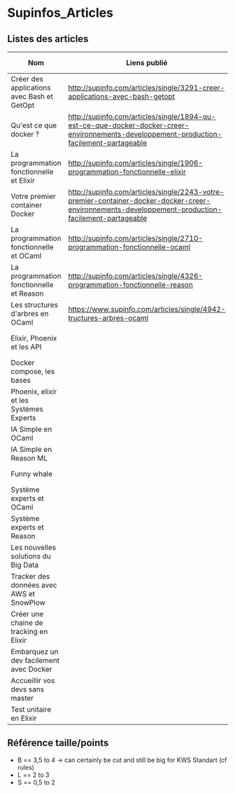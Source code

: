 # Supinfos_Articles

## Listes des articles

| Nom                                        | Liens publié                                                                                                                                       | Publié ? | Publié par                    | Finis | Size   | Writing |
| ------------------------------------------ | -------------------------------------------------------------------------------------------------------------------------------------------------- | -------- | ----------------------------- | ----- | ------ | ------- |
| Créer des applications avec Bash et GetOpt | http://supinfo.com/articles/single/3291-creer-applications-avec-bash-getopt                                                                        | X        | Titouan FREVILLE              | X     | B      |         |
| Qu'est ce que docker ?                     | http://supinfo.com/articles/single/1894-qu-est-ce-que-docker-docker-creer-environnements-developpement-production-facilement-partageable           | X        | Titouan FREVILLE              | X     | S      |         |
| La programmation fonctionnelle et Elixir   | http://supinfo.com/articles/single/1906-programmation-fonctionnelle-elixir                                                                         | X        | Titouan FREVILLE              | X     | B      |         |
| Votre premier container Docker             | http://supinfo.com/articles/single/2243-votre-premier-container-docker-docker-creer-environnements-developpement-production-facilement-partageable | X        | Titouan FREVILLE              | X     | S      |         |
| La programmation fonctionnelle et OCaml    | http://supinfo.com/articles/single/2710-programmation-fonctionnelle-ocaml                                                                          | X        | Titouan FREVILLE              | X     | B      |         |
| La programmation fonctionnelle et Reason   | http://supinfo.com/articles/single/4326-programmation-fonctionnelle-reason                                                                         | X        | Titouan FREVILLE              | X     | B      |         |
| Les structures d'arbres en OCaml           | https://www.supinfo.com/articles/single/4942-tructures-arbres-ocaml                                                                                | X        | Guy Landry KENFACK NGUIMATSIA | X     | B      |         |
| Elixir, Phoenix et les API                 |                                                                                                                                                    |          | Guy Landry KENFACK NGUIMATSIA | X     | B      |         |
| Docker compose, les bases                  |                                                                                                                                                    |          | Sarah El Aichi                | X     | B      |         |
| Phoenix, elixir et les Systèmes Experts    |                                                                                                                                                    |          | Sarah El Aichi                | X     | B      |         |
| IA Simple en OCaml                         |                                                                                                                                                    |          | Meygane Joubert               | X     | B      |         |
| IA Simple en Reason ML                     |                                                                                                                                                    |          | Mathieu Wojciechowski         | X     | B      |         |
| Funny whale                                |                                                                                                                                                    |          | Mathieu Wojciechowski         |       | S      | X       |
| Système experts et OCaml                   |                                                                                                                                                    |          | Zakaria Khadir                | X     | B      |         |
| Système experts et Reason                  |                                                                                                                                                    |          | Zakaria Khadir                | X     | B      |         |
| Les nouvelles solutions du Big Data        |                                                                                                                                                    |          |                               |       | L to B |         |
| Tracker des données avec AWS et SnowPlow   |                                                                                                                                                    |          |                               |       | B      |         |
| Créer une chaine de tracking en Elixir     |                                                                                                                                                    |          |                               |       | B      |         |
| Embarquez un dev facilement avec Docker    |                                                                                                                                                    |          |                               |       | B      |         |
| Accueillir vos devs sans master            |                                                                                                                                                    |          |                               |       | L to B |         |
| Test unitaire en Elixir                    |                                                                                                                                                    |          | Alexis Bourdon                |       | B      | X       |

## Référence taille/points

- B == 3,5 to 4 -> can certainly be cut and still be big for KWS Standart (cf rules)
- L == 2 to 3
- S == 0,5 to 2
